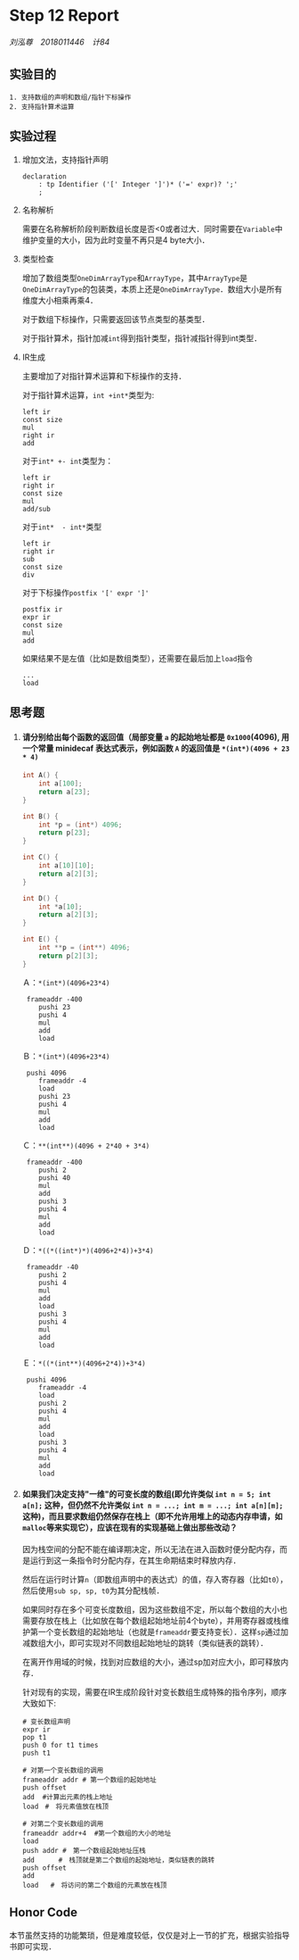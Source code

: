# Step 12 Report

###### 刘泓尊　2018011446　计84

## 实验目的

	1. 支持数组的声明和数组/指针下标操作
 	2. 支持指针算术运算

## 实验过程

  1. 增加文法，支持指针声明

     ```
     declaration
         : tp Identifier ('[' Integer ']')* ('=' expr)? ';'
         ;
     ```

  2. 名称解析

     需要在名称解析阶段判断数组长度是否<0或者过大．同时需要在`Variable`中维护变量的大小，因为此时变量不再只是4 byte大小．

  3. 类型检查

     增加了数组类型`OneDimArrayType`和`ArrayType`，其中`ArrayType`是`OneDimArrayType`的包装类，本质上还是`OneDimArrayType`．数组大小是所有维度大小相乘再乘4．

     对于数组下标操作，只需要返回该节点类型的基类型．

     对于指针算术，指针加减`int`得到指针类型，指针减指针得到int类型．

  4. IR生成

     主要增加了对指针算术运算和下标操作的支持．

     对于指针算术运算，`int +int*`类型为:

     ```
     left ir
     const size
     mul
     right ir
     add
     ```

     对于`int* +- int`类型为：

     ```
     left ir
     right ir
     const size
     mul
     add/sub
     ```

     对于`int*  - int*`类型

     ```
     left ir
     right ir
     sub
     const size
     div
     ```

     对于下标操作`postfix '[' expr ']'` 

     ```
     postfix ir
     expr ir
     const size
     mul
     add
     ```

     如果结果不是左值（比如是数组类型），还需要在最后加上`load`指令

     ```
     ...
     load
     ```

## 思考题

1. #### 请分别给出每个函数的返回值（局部变量 `a` 的起始地址都是 `0x1000`(4096), 用一个常量 minidecaf 表达式表示，例如函数 `A` 的返回值是 `*(int*)(4096 + 23 * 4)`

   ```c
   int A() {
       int a[100];
       return a[23];
   }
   
   int B() {
       int *p = (int*) 4096;
       return p[23];
   }
   
   int C() {
       int a[10][10];
       return a[2][3];
   }
   
   int D() {
       int *a[10];
       return a[2][3];
   }
   
   int E() {
       int **p = (int**) 4096;
       return p[2][3];
   }
   ```

   Ａ：`*(int*)(4096+23*4)`

   ```
   	frameaddr -400
       pushi 23
       pushi 4
       mul
       add
       load
   ```

   Ｂ：`*(int*)(4096+23*4)`

   ```
   	pushi 4096
       frameaddr -4
       load
       pushi 23
       pushi 4
       mul
       add
       load
   ```

   Ｃ：`**(int**)(4096 + 2*40 + 3*4)`

   ```
   	frameaddr -400
       pushi 2
       pushi 40
       mul
       add
       pushi 3
       pushi 4
       mul
       add
       load
   ```

   Ｄ：`*((*((int*)*)(4096+2*4))+3*4)`

   ```
   	frameaddr -40
       pushi 2
       pushi 4
       mul
       add
       load
       pushi 3
       pushi 4
       mul
       add
       load
   ```

   Ｅ：`*((*(int**)(4096+2*4))+3*4)`

   ```
   	pushi 4096
       frameaddr -4
       load
       pushi 2
       pushi 4
       mul
       add
       load
       pushi 3
       pushi 4
       mul
       add
       load
   ```

2. #### 如果我们决定支持"一维"的可变长度的数组(即允许类似 `int n = 5; int a[n];` 这种，但仍然不允许类似 `int n = ...; int m = ...; int a[n][m];` 这种)，而且要求数组仍然保存在栈上（即不允许用堆上的动态内存申请，如`malloc`等来实现它），应该在现有的实现基础上做出那些改动？

   因为栈空间的分配不能在编译期决定，所以无法在进入函数时便分配内存，而是运行到这一条指令时分配内存，在其生命期结束时释放内存．

   然后在运行时计算`n`（即数组声明中的表达式）的值，存入寄存器（比如`t0`），然后使用`sub sp, sp, t0`为其分配栈帧．
   
   如果同时存在多个可变长度数组，因为这些数组不定，所以每个数组的大小也需要存放在栈上（比如放在每个数组起始地址前4个byte），并用寄存器或栈维护第一个变长数组的起始地址（也就是`frameaddr`要支持变长）．这样`sp`通过加减数组大小，即可实现对不同数组起始地址的跳转（类似链表的跳转）．
   
   在离开作用域的时候，找到对应数组的大小，通过sp加对应大小，即可释放内存．
   
   针对现有的实现，需要在IR生成阶段针对变长数组生成特殊的指令序列，顺序大致如下:
   
   ```
   # 变长数组声明
   expr ir
   pop t1
   push 0 for t1 times
   push t1
   
   # 对第一个变长数组的调用
   frameaddr addr # 第一个数组的起始地址
   push offset
   add  #计算出元素的栈上地址
   load　#　将元素值放在栈顶
   
   # 对第二个变长数组的调用
   frameaddr addr+4  #第一个数组的大小的地址
   load
   push addr #　第一个数组起始地址压栈
   add 		#　栈顶就是第二个数组的起始地址，类似链表的跳转
   push offset
   add
   load   #　将访问的第二个数组的元素放在栈顶
   ```

## Honor Code

​	本节虽然支持的功能繁琐，但是难度较低，仅仅是对上一节的扩充，根据实验指导书即可实现．

